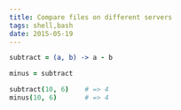 ```yaml
---
title: Compare files on different servers
tags: shell,bash
date: 2015-05-19
---
```


``` coffeescript
subtract = (a, b) -> a - b

minus = subtract

subtract(10, 6)    # => 4
minus(10, 6)       # => 4
```
